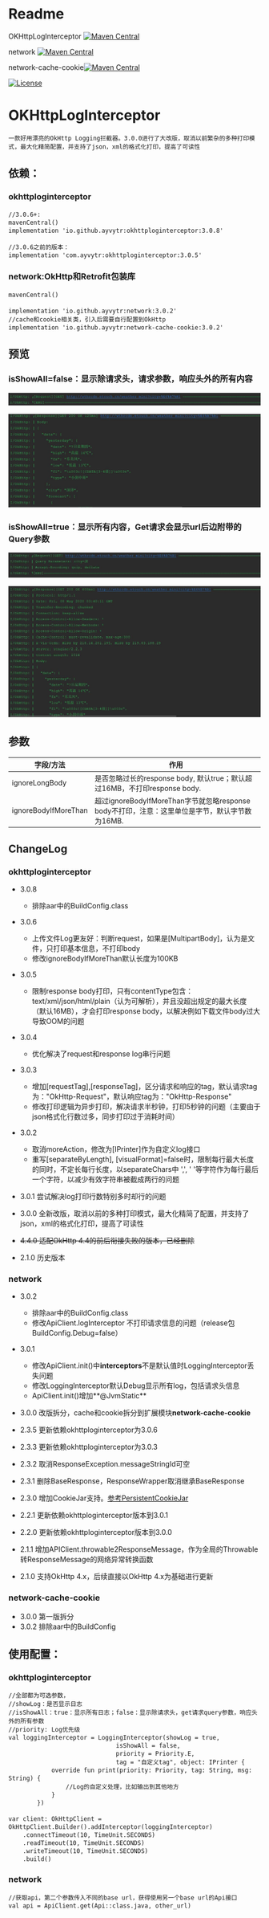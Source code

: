 # Readme

OKHttpLogInterceptor [![Maven Central](https://maven-badges.herokuapp.com/maven-central/io.github.ayvytr/okhttploginterceptor/badge.svg)](https://maven-badges.herokuapp.com/maven-central/io.github.ayvytr/okhttploginterceptor)

network [![Maven Central](https://maven-badges.herokuapp.com/maven-central/io.github.ayvytr/network/badge.svg)](https://maven-badges.herokuapp.com/maven-central/io.github.ayvytr/network)

network-cache-cookie[![Maven Central](https://img.shields.io/maven-central/v/io.github.ayvytr/network-cache-cookie.svg?label=Maven%20Central)](https://search.maven.org/search?q=g:%22io.github.ayvytr%22%20AND%20a:%22network-cache-cookie%22)

[![License](https://img.shields.io/badge/License-Apache--2.0%20-blue.svg)](license)

# OKHttpLogInterceptor
	一款好用漂亮的OkHttp Logging拦截器。3.0.0进行了大改版，取消以前繁杂的多种打印模式，最大化精简配置，并支持了json，xml的格式化打印，提高了可读性



## 依赖：

### okhttploginterceptor

    //3.0.6+:
    mavenCentral()
    implementation 'io.github.ayvytr:okhttploginterceptor:3.0.8'
    
    //3.0.6之前的版本：
    implementation 'com.ayvytr:okhttploginterceptor:3.0.5'



### network:OkHttp和Retrofit包装库

```
mavenCentral()

implementation 'io.github.ayvytr:network:3.0.2'
//cache和cookie相关类，引入后需要自行配置到OkHttp
implementation 'io.github.ayvytr:network-cache-cookie:3.0.2'
```





## 预览

### isShowAll=false：显示除请求头，请求参数，响应头外的所有内容



![](photos/request-get.jpg)



![](photos/response-get.jpg)



### isShowAll=true：显示所有内容，Get请求会显示url后边附带的Query参数



![](photos/request-get-all.jpg)




![](photos/response-get-all.jpg)



## 参数

| 字段/方法            | 作用                                                         |
| -------------------- | ------------------------------------------------------------ |
| ignoreLongBody       | 是否忽略过长的response body, 默认true；默认超过16MB，不打印response body. |
| ignoreBodyIfMoreThan | 超过ignoreBodyIfMoreThan字节就忽略response body不打印，注意：这里单位是字节，默认字节数为16MB. |





## ChangeLog

### okhttploginterceptor

* 3.0.8
  * 排除aar中的BuildConfig.class

* 3.0.6
  * 上传文件Log更友好：判断request，如果是[MultipartBody]，认为是文件，只打印基本信息，不打印body
  * 修改ignoreBodyIfMoreThan默认长度为100KB

* 3.0.5
  * 限制response body打印，只有contentType包含：text/xml/json/html/plain（认为可解析），并且没超出规定的最大长度（默认16MB），才会打印response body，以解决例如下载文件body过大导致OOM的问题
* 3.0.4
  * 优化解决了request和response log串行问题
* 3.0.3  
  * 增加[requestTag],[responseTag]，区分请求和响应的tag，默认请求tag为："OkHttp-Request"，默认响应tag为："OkHttp-Response"
  * 修改打印逻辑为异步打印，解决请求半秒钟，打印5秒钟的问题（主要由于json格式化行数过多，同步打印过于消耗时间）
* 3.0.2 
  * 取消moreAction，修改为[IPrinter]作为自定义log接口
  * 重写[separateByLength], [visualFormat]=false时，限制每行最大长度的同时，不定长每行长度，以separateChars中 ',', ' '等字符作为每行最后一个字符，以减少有效字符串被截成两行的问题
* 3.0.1 尝试解决log打印行数特别多时却行的问题
* 3.0.0 全新改版，取消以前的多种打印模式，最大化精简了配置，并支持了json，xml的格式化打印，提高了可读性
* ~~4.4.0 适配OkHttp 4.4的前后衔接失败的版本，已经删除~~
* 2.1.0 历史版本



### network

* 3.0.2
  * 排除aar中的BuildConfig.class
  * 修改ApiClient.logInterceptor 不打印请求信息的问题（release包BuildConfig.Debug=false）

* 3.0.1
  * 修改ApiClient.init()中**interceptors**不是默认值时LoggingInterceptor丢失问题
  * 修改LoggingInterceptor默认Debug显示所有log，包括请求头信息
  * ApiClient.init()增加**@JvmStatic**

* 3.0.0 改版拆分，cache和cookie拆分到扩展模块**network-cache-cookie**

* 2.3.5 更新依赖okhttploginterceptor为3.0.6
* 2.3.3  更新依赖okhttploginterceptor为3.0.3
* 2.3.2  取消ResponseException.messageStringId可空
* 2.3.1  删除BaseResponse，ResponseWrapper取消继承BaseResponse
* 2.3.0  增加CookieJar支持。[参考PersistentCookieJar](https://github.com/franmontiel/PersistentCookieJar)
* 2.2.1  更新依赖okhttploginterceptor版本到3.0.1
* 2.2.0  更新依赖okhttploginterceptor版本到3.0.0
* 2.1.1  增加APIClient.throwable2ResponseMessage，作为全局的Throwable转ResponseMessage的网络异常转换函数
* 2.1.0  支持OkHttp 4.x，后续直接以OkHttp 4.x为基础进行更新

### network-cache-cookie

* 3.0.0 第一版拆分
* 3.0.2 排除aar中的BuildConfig



## 使用配置：

### okhttploginterceptor

	//全部都为可选参数，
	//showLog：是否显示日志
	//isShowAll：true：显示所有日志；false：显示除请求头，get请求query参数，响应头外的所有参数
	//priority: Log优先级
	val loggingInterceptor = LoggingInterceptor(showLog = true,
	                              isShowAll = false,
	                              priority = Priority.E,
	                              tag = "自定义tag", object: IPrinter {
	            override fun print(priority: Priority, tag: String, msg: String) {
	                //Log的自定义处理，比如输出到其他地方
	            }
	        })
	    
	var client: OkHttpClient = OkHttpClient.Builder().addInterceptor(loggingInterceptor)
	    .connectTimeout(10, TimeUnit.SECONDS)
	    .readTimeout(10, TimeUnit.SECONDS)
	    .writeTimeout(10, TimeUnit.SECONDS)
	    .build()

### network

```
//获取api，第二个参数传入不同的base url，获得使用另一个base url的Api接口
val api = ApiClient.get(Api::class.java, other_url)

```



